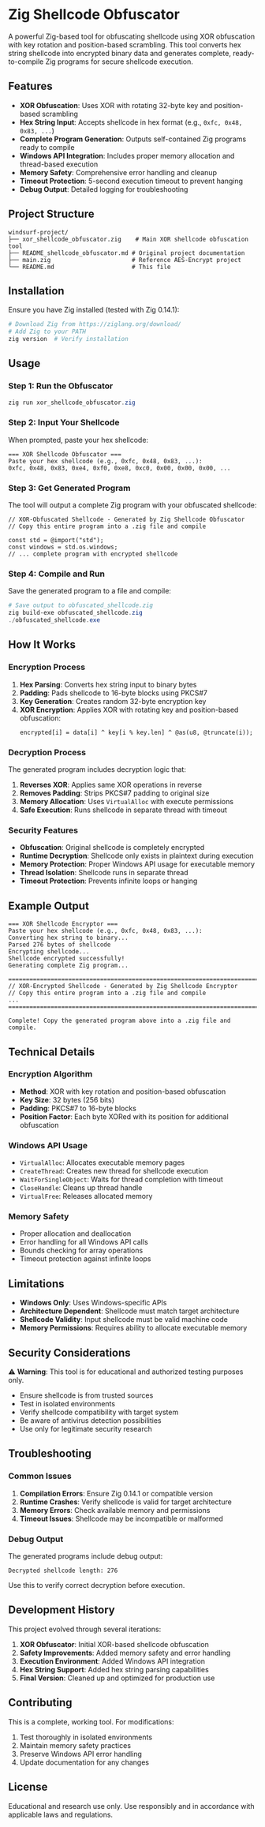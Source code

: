 # Zig Shellcode Obfuscator

A powerful Zig-based tool for obfuscating shellcode using XOR obfuscation with key rotation and position-based scrambling. This tool converts hex string shellcode into encrypted binary data and generates complete, ready-to-compile Zig programs for secure shellcode execution.

## Features

- **XOR Obfuscation**: Uses XOR with rotating 32-byte key and position-based scrambling
- **Hex String Input**: Accepts shellcode in hex format (e.g., `0xfc, 0x48, 0x83, ...`)
- **Complete Program Generation**: Outputs self-contained Zig programs ready to compile
- **Windows API Integration**: Includes proper memory allocation and thread-based execution
- **Memory Safety**: Comprehensive error handling and cleanup
- **Timeout Protection**: 5-second execution timeout to prevent hanging
- **Debug Output**: Detailed logging for troubleshooting

## Project Structure

```
windsurf-project/
├── xor_shellcode_obfuscator.zig    # Main XOR shellcode obfuscation tool
├── README_shellcode_obfuscator.md # Original project documentation
├── main.zig                       # Reference AES-Encrypt project
└── README.md                      # This file
```

## Installation

Ensure you have Zig installed (tested with Zig 0.14.1):

```bash
# Download Zig from https://ziglang.org/download/
# Add Zig to your PATH
zig version  # Verify installation
```

## Usage

### Step 1: Run the Obfuscator

```powershell
zig run xor_shellcode_obfuscator.zig
```

### Step 2: Input Your Shellcode

When prompted, paste your hex shellcode:

```
=== XOR Shellcode Obfuscator ===
Paste your hex shellcode (e.g., 0xfc, 0x48, 0x83, ...):
0xfc, 0x48, 0x83, 0xe4, 0xf0, 0xe8, 0xc0, 0x00, 0x00, 0x00, ...
```

### Step 3: Get Generated Program

The tool will output a complete Zig program with your obfuscated shellcode:

```zig
// XOR-Obfuscated Shellcode - Generated by Zig Shellcode Obfuscator
// Copy this entire program into a .zig file and compile

const std = @import("std");
const windows = std.os.windows;
// ... complete program with encrypted shellcode
```

### Step 4: Compile and Run

Save the generated program to a file and compile:

```powershell
# Save output to obfuscated_shellcode.zig
zig build-exe obfuscated_shellcode.zig
./obfuscated_shellcode.exe
```

## How It Works

### Encryption Process

1. **Hex Parsing**: Converts hex string input to binary bytes
2. **Padding**: Pads shellcode to 16-byte blocks using PKCS#7
3. **Key Generation**: Creates random 32-byte encryption key
4. **XOR Encryption**: Applies XOR with rotating key and position-based obfuscation:
   ```zig
   encrypted[i] = data[i] ^ key[i % key.len] ^ @as(u8, @truncate(i));
   ```

### Decryption Process

The generated program includes decryption logic that:

1. **Reverses XOR**: Applies same XOR operations in reverse
2. **Removes Padding**: Strips PKCS#7 padding to original size
3. **Memory Allocation**: Uses `VirtualAlloc` with execute permissions
4. **Safe Execution**: Runs shellcode in separate thread with timeout

### Security Features

- **Obfuscation**: Original shellcode is completely encrypted
- **Runtime Decryption**: Shellcode only exists in plaintext during execution
- **Memory Protection**: Proper Windows API usage for executable memory
- **Thread Isolation**: Shellcode runs in separate thread
- **Timeout Protection**: Prevents infinite loops or hanging

## Example Output

```
=== XOR Shellcode Encryptor ===
Paste your hex shellcode (e.g., 0xfc, 0x48, 0x83, ...):
Converting hex string to binary...
Parsed 276 bytes of shellcode
Encrypting shellcode...
Shellcode encrypted successfully!
Generating complete Zig program...

================================================================================
// XOR-Encrypted Shellcode - Generated by Zig Shellcode Encryptor
// Copy this entire program into a .zig file and compile
...
================================================================================

Complete! Copy the generated program above into a .zig file and compile.
```

## Technical Details

### Encryption Algorithm

- **Method**: XOR with key rotation and position-based obfuscation
- **Key Size**: 32 bytes (256 bits)
- **Padding**: PKCS#7 to 16-byte blocks
- **Position Factor**: Each byte XORed with its position for additional obfuscation

### Windows API Usage

- `VirtualAlloc`: Allocates executable memory pages
- `CreateThread`: Creates new thread for shellcode execution
- `WaitForSingleObject`: Waits for thread completion with timeout
- `CloseHandle`: Cleans up thread handle
- `VirtualFree`: Releases allocated memory

### Memory Safety

- Proper allocation and deallocation
- Error handling for all Windows API calls
- Bounds checking for array operations
- Timeout protection against infinite loops

## Limitations

- **Windows Only**: Uses Windows-specific APIs
- **Architecture Dependent**: Shellcode must match target architecture
- **Shellcode Validity**: Input shellcode must be valid machine code
- **Memory Permissions**: Requires ability to allocate executable memory

## Security Considerations

⚠️ **Warning**: This tool is for educational and authorized testing purposes only.

- Ensure shellcode is from trusted sources
- Test in isolated environments
- Verify shellcode compatibility with target system
- Be aware of antivirus detection possibilities
- Use only for legitimate security research

## Troubleshooting

### Common Issues

1. **Compilation Errors**: Ensure Zig 0.14.1 or compatible version
2. **Runtime Crashes**: Verify shellcode is valid for target architecture
3. **Memory Errors**: Check available memory and permissions
4. **Timeout Issues**: Shellcode may be incompatible or malformed

### Debug Output

The generated programs include debug output:
```
Decrypted shellcode length: 276
```

Use this to verify correct decryption before execution.

## Development History

This project evolved through several iterations:

1. **XOR Obfuscator**: Initial XOR-based shellcode obfuscation
2. **Safety Improvements**: Added memory safety and error handling
3. **Execution Environment**: Added Windows API integration
4. **Hex String Support**: Added hex string parsing capabilities
5. **Final Version**: Cleaned up and optimized for production use

## Contributing

This is a complete, working tool. For modifications:

1. Test thoroughly in isolated environments
2. Maintain memory safety practices
3. Preserve Windows API error handling
4. Update documentation for any changes

## License

Educational and research use only. Use responsibly and in accordance with applicable laws and regulations.
